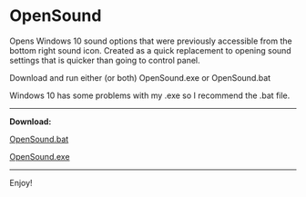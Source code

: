 # OpenSound
Opens Windows 10 sound options that were previously accessible from the bottom right sound icon.
Created as a quick replacement to opening sound settings that is quicker than going to control panel.

Download and run either (or both) OpenSound.exe or OpenSound.bat

Windows 10 has some problems with my .exe so I recommend the .bat file.

<hr>

<strong>Download:</strong>

<a href="curl -LJO https://github.com/YeloPartyHat/OpenSound/raw/master/OpenSound.bat" download> OpenSound.bat </a>

<a href="https://github.com/YeloPartyHat/OpenSound/raw/master/OpenSound.exe" download> OpenSound.exe </a>

<hr>

Enjoy!
